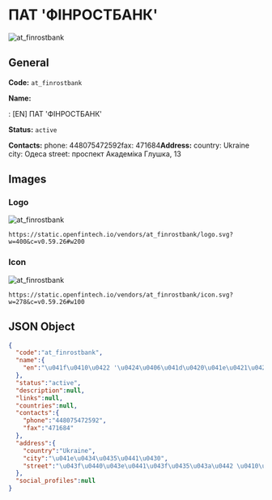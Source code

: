
# ПАТ 'ФІНРОСТБАНК' 
![at_finrostbank](https://static.openfintech.io/vendors/at_finrostbank/logo.svg?w=400&c=v0.59.26#w200)  

## General 
 
**Code:** `at_finrostbank` 
 
**Name:** 
 
:	[EN] ПАТ 'ФІНРОСТБАНК' 
 
**Status:** `active` 
 
**Contacts:** 
phone: 448075472592fax: 471684**Address:** 
country: Ukraine 
city: Одеса 
street: проспект Академіка Глушка, 13 

## Images 

### Logo 
 
![at_finrostbank](https://static.openfintech.io/vendors/at_finrostbank/logo.svg?w=400&c=v0.59.26#w200)  

```
https://static.openfintech.io/vendors/at_finrostbank/logo.svg?w=400&c=v0.59.26#w200
```  

### Icon 
 
![at_finrostbank](https://static.openfintech.io/vendors/at_finrostbank/icon.svg?w=278&c=v0.59.26#w100)  

```
https://static.openfintech.io/vendors/at_finrostbank/icon.svg?w=278&c=v0.59.26#w100
```  

## JSON Object 

```json
{
  "code":"at_finrostbank",
  "name":{
    "en":"\u041f\u0410\u0422 '\u0424\u0406\u041d\u0420\u041e\u0421\u0422\u0411\u0410\u041d\u041a'"
  },
  "status":"active",
  "description":null,
  "links":null,
  "countries":null,
  "contacts":{
    "phone":"448075472592",
    "fax":"471684"
  },
  "address":{
    "country":"Ukraine",
    "city":"\u041e\u0434\u0435\u0441\u0430",
    "street":"\u043f\u0440\u043e\u0441\u043f\u0435\u043a\u0442 \u0410\u043a\u0430\u0434\u0435\u043c\u0456\u043a\u0430 \u0413\u043b\u0443\u0448\u043a\u0430, 13"
  },
  "social_profiles":null
}
```  
